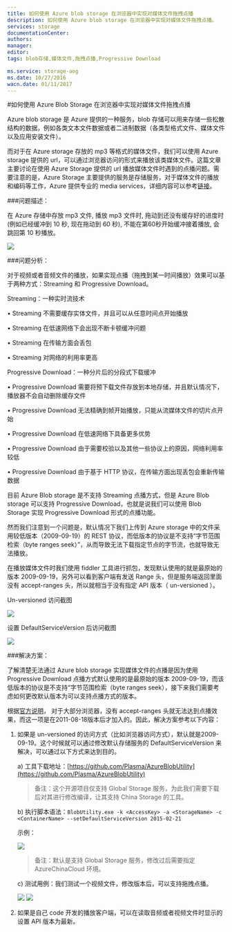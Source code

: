```yaml
---
title: 如何使用 Azure blob storage 在浏览器中实现对媒体文件拖拽点播
description: 如何使用 Azure blob storage 在浏览器中实现对媒体文件拖拽点播。
services: storage
documentationCenter: 
authors: 
manager: 
editor: 
tags: blob存储,媒体文件,拖拽点播,Progressive Download

ms.service: storage-aog
ms.date: 10/27/2016
wacn.date: 01/11/2017
---
```


#如何使用 Azure Blob Storage 在浏览器中实现对媒体文件拖拽点播

Azure blob storage 是 Azure 提供的一种服务，blob 存储可以用来存储一些松散结构的数据，例如各类文本文件数据或者二进制数据（各类型格式文件、媒体文件以及应用安装文件）。

而对于在 Azure storage 存放的 mp3 等格式的媒体文件，我们可以使用 Azure storage 提供的 url，可以通过浏览器访问的形式来播放该类媒体文件。这篇文章主要讨论在使用 Azure Storage 提供的 url 播放媒体文件时遇到的点播问题。需要注意的是，Azure Storage 主要提供的服务是存储服务，对于媒体文件的播放和编码等工作，Azure 提供专业的 media services，详细内容可以参考[链接](./media-services/index.md/)。

###问题描述：

在 Azure 存储中存放 mp3 文件, 播放 mp3 文件时, 拖动到还没有缓存好的进度时(例如已经缓冲到 10 秒, 现在拖动到 60 秒), 不能在第60秒开始缓冲接着播放, 会跳回第 10 秒播放。

![](./media/aog-storage-media-stop-resume/issue.png)
 
###问题分析：

对于视频或者音频文件的播放，如果实现点播（拖拽到某一时间播放）效果可以基于两种方式：Streaming 和 Progressive Download。

Streaming：一种实时流技术

•	Streaming 不需要缓存实体文件，并且可以从任意时间点开始播放

•	Streaming 在低速网络下会出现不断卡顿缓冲问题

•	Streaming 在传输方面会丢包

•	Streaming 对网络的利用率更高
 
Progressive Download：一种分片后的分段式下载缓冲

•	Progressive Download 需要将预下载文件存放到本地存储，并且默认情况下，播放器不会自动删除缓存文件

•	Progressive Download 无法精确到帧开始播放，只能从流媒体文件的切片点开始

•	Progressive Download 在低速网络下具备更多优势

•	Progressive Download 由于需要校验以及其他一些协议上的原因，网络利用率较低

•	Progressive Download 由于基于 HTTP 协议，在传输方面出现丢包会重新传输数据

目前 Azure Blob storage 是不支持 Streaming 点播方式，但是 Azure Blob storage 可以支持 Progressive Download，也就是说我们可以使用 Blob Storage 实现 Progressive Download 形式的点播功能。

然而我们注意到一个问题是，默认情况下我们上传到 Azure storage 中的文件采用较低版本（2009-09-19）的 REST 协议，而低版本的协议是不支持“字节范围检索（byte ranges seek）”，从而导致无法下载指定节点的字节流，也就导致无法播放。

在播放媒体文件时我们使用 fiddler 工具进行抓包，发现默认使用的就是最原始的版本 2009-09-19，另外可以看到客户端有发送 Range 头，但是服务端返回里面没有 accept-ranges 头，所以就相当于没有指定 API 版本（ un-versioned ）。

Un-versioned 访问截图

![](./media/aog-storage-media-stop-resume/un-versioned.jpg)
 
设置 DefaultServiceVersion 后访问截图

![](./media/aog-storage-media-stop-resume/default-versioned.jpg)
 
###解决方案：

了解清楚无法通过 Azure blob storage 实现媒体文件的点播是因为使用 Progressive Download 点播方式默认使用的是最原始的版本 2009-09-19，而该低版本的协议是不支持“字节范围检索（byte ranges seek），接下来我们需要考虑如何更改默认版本为可以支持点播方式的版本。

根据[官方说明](https://blogs.msdn.microsoft.com/windowsazurestorage/2011/09/15/windows-azure-blobs-improved-http-headers-for-resume-on-download-and-a-change-in-if-match-conditions/)， 对于大部分浏览器，没有 accept-ranges 头就无法达到点播效果，而这一项是在2011-08-18版本后才加入的。因此，解决方案参考以下内容：

1.  如果是 un-versioned 的访问方式（比如浏览器访问方式），默认就是2009-09-19。这个时候就可以通过修改默认存储服务的 DefaultServiceVersion 来解决，可以通过以下方式来达到目的。

    a)      工具下载地址：[https://github.com/Plasma/AzureBlobUtility](https://github.com/Plasma/AzureBlobUtility)

     >备注：这个开源项目仅支持 Global Storage 服务，为此我们需要下载后对其进行修改编译，让其支持 China Storage 的工具。

    b)       执行脚本语法：`BlobUtility.exe -k <AccessKey> -a <StorageName> -c <ContainerName> --setDefaultServiceVersion 2015-02-21`

    示例：

    ![](./media/aog-storage-media-stop-resume/cmd.png)

    >备注：默认是支持 Global Storage 服务，修改过后需要指定 AzureChinaCloud 环境。
    
    c)       测试用例：我们测试一个视频文件，修改版本后，可以支持拖拽点播。

    ![](./media/aog-storage-media-stop-resume/result1.png)
    ![](./media/aog-storage-media-stop-resume/result2.png)
 
2.  如果是自己 code 开发的播放客户端，可以在读取音频或者视频文件时显示的设置 API 版本为最新。

